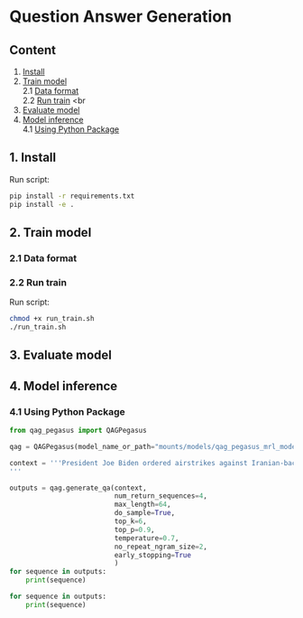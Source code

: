 # Question Answer Generation


## Content
1. [Install](#setup) <br>
2. [Train model](#train_model) <br>
    2.1 [Data format](#data_format) <br>
    2.2 [Run train](#run_train) <br
3. [Evaluate model](#evaluate_model) <br>
4. [Model inference](#model_inference) <br>
    4.1 [Using Python Package](#python_package) <br>


## 1. Install <a name="setup"></a>
Run script:
```bash
pip install -r requirements.txt 
pip install -e .
```

## 2. Train model <a name="train_model"></a>
### 2.1 Data format <a name="data_format"></a>
### 2.2 Run train <a name="run_train"></a>
Run script:
```bash
chmod +x run_train.sh
./run_train.sh
```

## 3. Evaluate model <a name="evaluate_model"></a>
## 4. Model inference <a name="model_inference"></a>
### 4.1 Using Python Package <a name="python_package"></a>
```python
from qag_pegasus import QAGPegasus

qag = QAGPegasus(model_name_or_path="mounts/models/qag_pegasus_mrl_model")

context = '''President Joe Biden ordered airstrikes against Iranian-backed groups in Syria on Tuesday, a little over a week after a number of rockets struck near a military base in northeastern Syria housing US troops. The airstrikes conducted by the US military targeted Iranian-backed groups in Deir ez-Zor Syria, US Central Command said in a statement. The strikes targeted "infrastructure facilities used by groups affiliated with Iran's Islamic Revolutionary Guard Corps," Col. Joe Buccino, a spokesman for CENTCOM, said in the statement. "At President Biden's direction, US military forces conducted precision airstrikes in Deir ez-Zor Syria today. These precision strikes are intended to defend and protect US forces from attacks like the ones on August 15 against US personnel by Iran-backed groups," he said, referring to last week's attacks on the Green Village base near the Iraqi border. The incident did not result in damage or injuries.
'''

outputs = qag.generate_qa(context,
                          num_return_sequences=4,
                          max_length=64,
                          do_sample=True,
                          top_k=6,
                          top_p=0.9,
                          temperature=0.7,
                          no_repeat_ngram_size=2,
                          early_stopping=True
                          )
for sequence in outputs:
    print(sequence)

for sequence in outputs:
    print(sequence)

```


